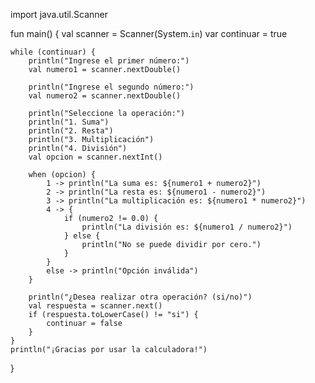 import java.util.Scanner

fun main() {
    val scanner = Scanner(System.`in`)
    var continuar = true
    
    while (continuar) {
        println("Ingrese el primer número:")
        val numero1 = scanner.nextDouble()
        
        println("Ingrese el segundo número:")
        val numero2 = scanner.nextDouble()
        
        println("Seleccione la operación:")
        println("1. Suma")
        println("2. Resta")
        println("3. Multiplicación")
        println("4. División")
        val opcion = scanner.nextInt()
        
        when (opcion) {
            1 -> println("La suma es: ${numero1 + numero2}")
            2 -> println("La resta es: ${numero1 - numero2}")
            3 -> println("La multiplicación es: ${numero1 * numero2}")
            4 -> {
                if (numero2 != 0.0) {
                    println("La división es: ${numero1 / numero2}")
                } else {
                    println("No se puede dividir por cero.")
                }
            }
            else -> println("Opción inválida")
        }
        
        println("¿Desea realizar otra operación? (si/no)")
        val respuesta = scanner.next()
        if (respuesta.toLowerCase() != "si") {
            continuar = false
        }
    }
    println("¡Gracias por usar la calculadora!")
}
